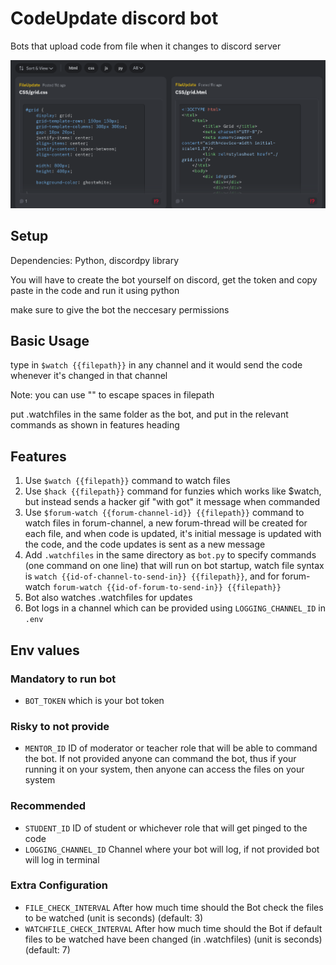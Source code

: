 # CodeUpdate discord bot

Bots that upload code from file when it changes to discord server

<img src="./showcase.png"/>

## Setup

Dependencies: Python, discordpy library

You will have to create the bot yourself on discord, get the token and copy paste in the code and run it using python

make sure to give the bot the neccesary permissions

## Basic Usage

type in `$watch {{filepath}}` in any channel and it would send the code whenever it's changed in that channel

Note: you can use "\" to escape spaces in filepath

put .watchfiles in the same folder as the bot, and put in the relevant commands as shown in features heading

## Features

1. Use `$watch {{filepath}}` command to watch files
2. Use `$hack {{filepath}}` command for funzies which works like $watch, but instead sends a hacker gif "with got" it message when commanded
3. Use `$forum-watch {{forum-channel-id}} {{filepath}}` command to watch files in forum-channel, a new forum-thread will be created for each file, and when code is updated, it's initial message is updated with the code, and the code updates is sent as a new message
4. Add `.watchfiles` in the same directory as `bot.py` to specify commands (one command on one line) that will run on bot startup, watch file syntax is `watch {{id-of-channel-to-send-in}} {{filepath}}`, and for forum-watch `forum-watch {{id-of-forum-to-send-in}} {{filepath}}`
5. Bot also watches .watchfiles for updates
6. Bot logs in a channel which can be provided using `LOGGING_CHANNEL_ID` in `.env`

## Env values

### Mandatory to run bot

- `BOT_TOKEN` which is your bot token 

### Risky to not provide

- `MENTOR_ID` ID of moderator or teacher role that will be able to command the bot. If not provided anyone can command the bot, thus if your running it on your system, then anyone can access the files on your system

### Recommended

- `STUDENT_ID` ID of student or whichever role that will get pinged to the code
- `LOGGING_CHANNEL_ID` Channel where your bot will log, if not provided bot will log in terminal

### Extra Configuration

- `FILE_CHECK_INTERVAL` After how much time should the Bot check the files to be watched (unit is seconds) (default: 3)
- `WATCHFILE_CHECK_INTERVAL` After how much time should the Bot if default files to be watched have been changed (in .watchfiles) (unit is seconds) (default: 7)

